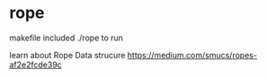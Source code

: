 # rope

makefile included
./rope to run 


learn about Rope Data strucure https://medium.com/smucs/ropes-af2e2fcde39c
